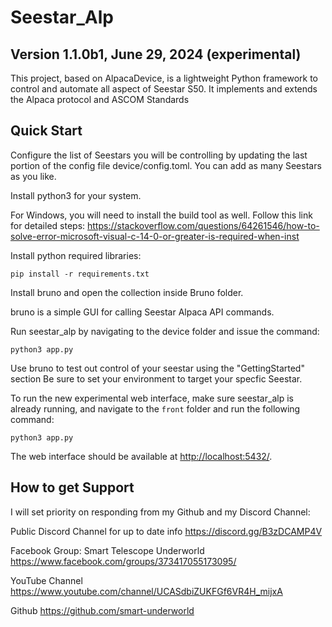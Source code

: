 # Seestar_Alp

## Version 1.1.0b1, June 29, 2024 (experimental)

This project, based on AlpacaDevice, is a lightweight Python framework to control and automate all aspect of Seestar S50.
It implements and extends the Alpaca protocol and ASCOM Standards

## Quick Start

Configure the list of Seestars you will be controlling by updating the last portion of the config file device/config.toml.
You can add as many Seestars as you like.

Install python3 for your system.

For Windows, you will need to install the build tool as well. Follow this link for detailed steps:
https://stackoverflow.com/questions/64261546/how-to-solve-error-microsoft-visual-c-14-0-or-greater-is-required-when-inst

Install python required libraries:

```shell
pip install -r requirements.txt
```

Install bruno and open the collection inside Bruno folder.

bruno is a simple GUI for calling Seestar Alpaca API commands.

Run seestar_alp by navigating to the device folder and issue the command:

```shell
python3 app.py
``` 

Use bruno to test out control of your seestar using the "GettingStarted" section
Be sure to set your environment to target your specfic Seestar.

To run the new experimental web interface, make sure seestar_alp is already running, and 
navigate to the `front` folder and run the following command:

```shell
python3 app.py
```

The web interface should be available at <http://localhost:5432/>.

## How to get Support

I will set priority on responding from my Github and my Discord Channel:

Public Discord Channel for up to date info
https://discord.gg/B3zDCAMP4V

Facebook Group: Smart Telescope Underworld
https://www.facebook.com/groups/373417055173095/

YouTube Channel
https://www.youtube.com/channel/UCASdbiZUKFGf6VR4H_mijxA

Github
https://github.com/smart-underworld

